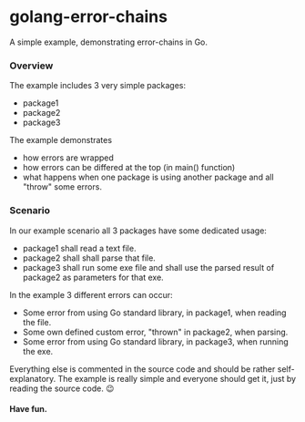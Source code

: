 # golang-error-chains
A simple example, demonstrating error-chains in Go.

### Overview

The example includes 3 very simple packages:
- package1
- package2
- package3

The example demonstrates
- how errors are wrapped
- how errors can be differed at the top (in main() function)
- what happens when one package is using another package and all "throw" some errors.

### Scenario

In our example scenario all 3 packages have some dedicated usage:
- package1 shall read a text file.
- package2 shall shall parse that file.
- package3 shall run some exe file and shall use the parsed result of package2 as parameters for that exe.

In the example 3 different errors can occur:
- Some error from using Go standard library, in package1, when reading the file.
- Some own defined custom error, "thrown" in package2, when parsing.
- Some error from using Go standard library, in package3, when running the exe.

Everything else is commented in the source code and should be rather self-explanatory. The example is really simple and everyone should get it, just by reading the source code. 😉

#### Have fun.
